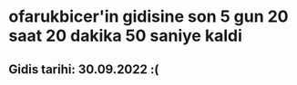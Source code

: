 # ofarukbicer'in gidisine son 5 gun 20 saat 20 dakika 50 saniye kaldi

## Gidis tarihi: 30.09.2022 :(